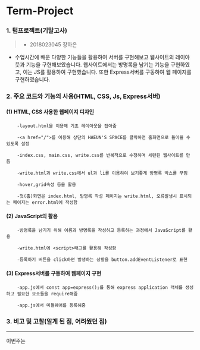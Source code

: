 # Term-Project
### 1. 텀프로젝트(기말고사) 
> - 2018023045 장하은
- 수업시간에 배운 다양한 기능들을 활용하여 서버를 구현해보고 웹사이트의 레이아웃과 기능을 구현해보았습니다. 웹사이트에서는 방명록을 남기는 기능을 구현하였고, 이는 JS를 활용하여 구현했습니다. 또한 Express서버를 구동하여 웹 페이지를 구현하였습니다.

### 2. 주요 코드와 기능의 사용(HTML, CSS, Js, Express서버)

 #### (1) HTML, CSS 사용한 웹페이지 디자인

        -layout.html을 이용해 기초 레이아웃을 잡아줌

        -<a href="/">를 이용해 상단의 HAEUN'S SPACE를 클릭하면 홈화면으로 돌아올 수 있도록 설정

        -index.css, main.css, write.css를 반복적으로 수정하며 세련된 웹사이트를 만듬

        -write.html과 write.css에서 ul과 li를 이용하여 보기좋게 방명록 박스를 꾸밈

        -hover,grid속성 등을 활용

        -첫(홈)화면은 index.html, 방명록 작성 페이지는 write.html, 오류발생시 표시되는 페이지는 error.html에 작성함


 #### (2) JavaScript의 활용

        -방명록을 남기기 위해 이름과 방명록을 작성하고 등록하는 과정에서 JavaScript를 활용

        -write.html에 <script>태그를 활용해 작성함
        
        -등록하기 버튼을 click하면 발생하는 상황을 button.addEventListener로 표현


 #### (3) Express서버를 구동하여 웹페이지 구현

        -app.js에서 const app=express();를 통해 express application 객체를 생성하고 필요한 요소들을 require해줌

        -app.js에서 미들웨어를 등록해줌

        


       

### 3. 비고 및 고찰(알게 된 점, 어려웠던 점)
----------------------------------------------------------------
 이번주는 